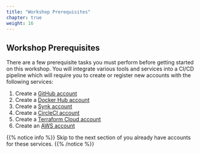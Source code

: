 ```yaml
---
title: "Workshop Prerequisites"
chapter: true
weight: 16
---
```


## Workshop Prerequisites

There are a few prerequisite tasks you must perform before getting started on this workshop. You will integrate various tools and services into a CI/CD pipeline which will require you to create or register new accounts with the following services:

1. Create a [GitHub account][1]
1. Create a [Docker Hub account][2]
1. Create a [Synk account][3]
1. Create a [CircleCI account][4]
1. Create a [Terraform Cloud account][5]
1. Create an [AWS account][6]
<!-- 1. Create a Cloud9 IDE Workspace -->

<!-- URL Links index -->
[1]: https://github.com/
[2]: https://hub.docker.com/signup
[3]: https://app.snyk.io/login
[4]: https://circleci.com/signup/
[5]: https://app.terraform.io/signup/account
[6]: https://aws.amazon.com/free/

{{% notice info %}}
Skip to the next section of you already have accounts for these services.
{{% /notice %}}
